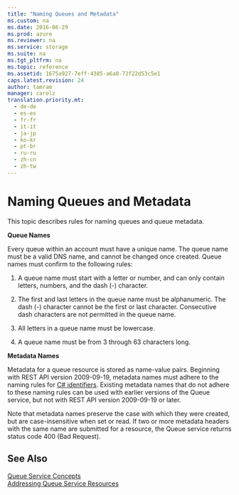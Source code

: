 ```yaml
---
title: "Naming Queues and Metadata"
ms.custom: na
ms.date: 2016-06-29
ms.prod: azure
ms.reviewer: na
ms.service: storage
ms.suite: na
ms.tgt_pltfrm: na
ms.topic: reference
ms.assetid: 1675a927-7eff-4385-a6a0-72f22d53c5e1
caps.latest.revision: 24
author: tamram
manager: carolz
translation.priority.mt: 
  - de-de
  - es-es
  - fr-fr
  - it-it
  - ja-jp
  - ko-kr
  - pt-br
  - ru-ru
  - zh-cn
  - zh-tw
---
```

# Naming Queues and Metadata
This topic describes rules for naming queues and queue metadata.  
  
 **Queue Names**  
  
 Every queue within an account must have a unique name. The queue name must be a valid DNS name, and cannot be changed once created. Queue names must confirm to the following rules:  
  
1.  A queue name must start with a letter or number, and can only contain letters, numbers, and the dash (-) character.  
  
2.  The first and last letters in the queue name must be alphanumeric. The dash (-) character cannot be the first or last character. Consecutive dash characters are not permitted in the queue name.  
  
3.  All letters in a queue name must be lowercase.  
  
4.  A queue name must be from 3 through 63 characters long.  
  
 **Metadata Names**  
  
 Metadata for a queue resource is stored as name-value pairs. Beginning with REST API version 2009-09-19, metadata names must adhere to the naming rules for [C# identifiers](https://docs.microsoft.com/dotnet/csharp/language-reference). Existing metadata names that do not adhere to these naming rules can be used with earlier versions of the Queue service, but not with REST API version 2009-09-19 or later.  
  
 Note that metadata names preserve the case with which they were created, but are case-insensitive when set or read. If two or more metadata headers with the same name are submitted for a resource, the Queue service returns status code 400 (Bad Request).  
  
## See Also  
 [Queue Service Concepts](Queue-Service-Concepts.md)   
 [Addressing Queue Service Resources](Addressing-Queue-Service-Resources.md)

